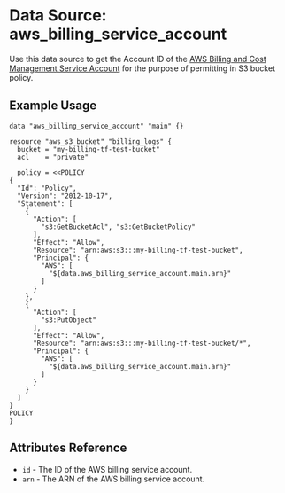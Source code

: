 
# Data Source: aws_billing_service_account

Use this data source to get the Account ID of the [AWS Billing and Cost Management Service Account](http://docs.aws.amazon.com/awsaccountbilling/latest/aboutv2/billing-getting-started.html#step-2) for the purpose of permitting in S3 bucket policy.

## Example Usage

```hcl
data "aws_billing_service_account" "main" {}

resource "aws_s3_bucket" "billing_logs" {
  bucket = "my-billing-tf-test-bucket"
  acl    = "private"

  policy = <<POLICY
{
  "Id": "Policy",
  "Version": "2012-10-17",
  "Statement": [
    {
      "Action": [
        "s3:GetBucketAcl", "s3:GetBucketPolicy"
      ],
      "Effect": "Allow",
      "Resource": "arn:aws:s3:::my-billing-tf-test-bucket",
      "Principal": {
        "AWS": [
          "${data.aws_billing_service_account.main.arn}"
        ]
      }
    },
    {
      "Action": [
        "s3:PutObject"
      ],
      "Effect": "Allow",
      "Resource": "arn:aws:s3:::my-billing-tf-test-bucket/*",
      "Principal": {
        "AWS": [
          "${data.aws_billing_service_account.main.arn}"
        ]
      }
    }
  ]
}
POLICY
}
```


## Attributes Reference

* `id` - The ID of the AWS billing service account.
* `arn` - The ARN of the AWS billing service account.
